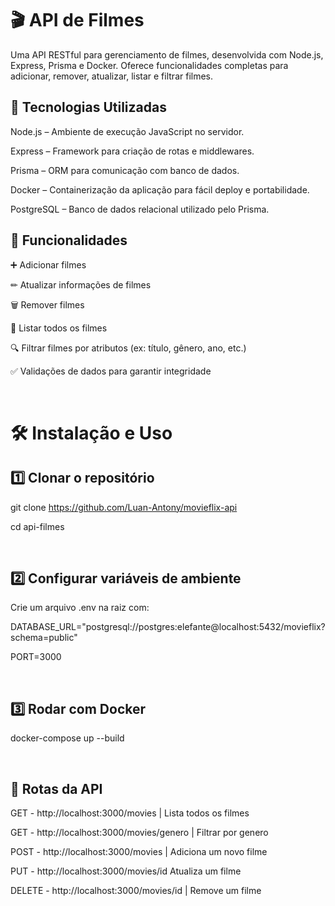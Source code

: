 # 🎬 API de Filmes

Uma API RESTful para gerenciamento de filmes, desenvolvida com Node.js, Express, Prisma e Docker.
Oferece funcionalidades completas para adicionar, remover, atualizar, listar e filtrar filmes.

## 🚀 Tecnologias Utilizadas

Node.js – Ambiente de execução JavaScript no servidor.

Express – Framework para criação de rotas e middlewares.

Prisma – ORM para comunicação com banco de dados.

Docker – Containerização da aplicação para fácil deploy e portabilidade.

PostgreSQL – Banco de dados relacional utilizado pelo Prisma.


## 📌 Funcionalidades

➕ Adicionar filmes

✏ Atualizar informações de filmes

🗑 Remover filmes

📜 Listar todos os filmes

🔍 Filtrar filmes por atributos (ex: título, gênero, ano, etc.)

✅ Validações de dados para garantir integridade

<br>


# 🛠 Instalação e Uso

## 1️⃣ Clonar o repositório
git clone https://github.com/Luan-Antony/movieflix-api

cd api-filmes

<br>

## 2️⃣ Configurar variáveis de ambiente

Crie um arquivo .env na raiz com:

DATABASE_URL="postgresql://postgres:elefante@localhost:5432/movieflix?schema=public"

PORT=3000

<br>

## 3️⃣ Rodar com Docker
docker-compose up --build

<br>  

## 📌 Rotas da API
GET  - http://localhost:3000/movies |	Lista todos os filmes

GET	 - http://localhost:3000/movies/genero | Filtrar por genero

POST - http://localhost:3000/movies |	Adiciona um novo filme

PUT	 - http://localhost:3000/movies/id	Atualiza um filme

DELETE  - http://localhost:3000/movies/id	| Remove um filme
